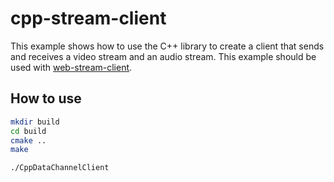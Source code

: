 # cpp-stream-client

This example shows how to use the C++ library to create a client that sends and receives a video stream and an audio stream. This example should be used with [web-stream-client](../web-stream-client).

## How to use

```bash
mkdir build
cd build
cmake ..
make

./CppDataChannelClient
```
